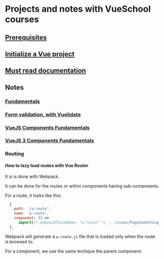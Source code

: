 # Projects and notes with VueSchool courses

## [Prerequisites](part-prerequisites.md)

## [Initialize a Vue project](part-init-vue-project.md)

## [Must read documentation](part-docs-must-read.md)

## Notes

### [Fundamentals](module-fundamentals.md)

### [Form validation, with Vuelidate](module-vuejs-form-validation.md)

### [VueJS Components Fundamentals](module-vuejs-component-fundamentals.md)

### [VueJS 3 Components Fundamentals](module-vuejs3-component-fundamentals.md)

### Routing

#### How to lazy load routes with Vue Router

It is is done with Webpack.

It can be done for the routes or within components having sub-components.

For a route, it looks like this:

```javascript
  {
    path: '/a-route',
    name: 'a-route',
    component: () =>
      import(/* webpackChunkName: "a-route" */ '../views/PageSomething.vue'),
  },

```

Webpack will generate a `a-route.js` file that is loaded only when the route is browsed to.

For a component, we use the same techique the parent component:

```javascript

```
